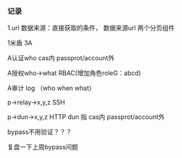 ### 记录

1.url 数据来源：直接获取的条件， 数据来源url 两个分页组件



1米盾 3A

A认证who cas内 passprot/account外

A授权who->what RBAC(增加角色roleG：abcd)

 A审计 log （who when what）

p->relay->x,y,z  SSH

p->dun->x,y,z  HTTP  dun 指 cas内 passprot/account外

bypass不用验证？？？

复盘一下上周bypass问题